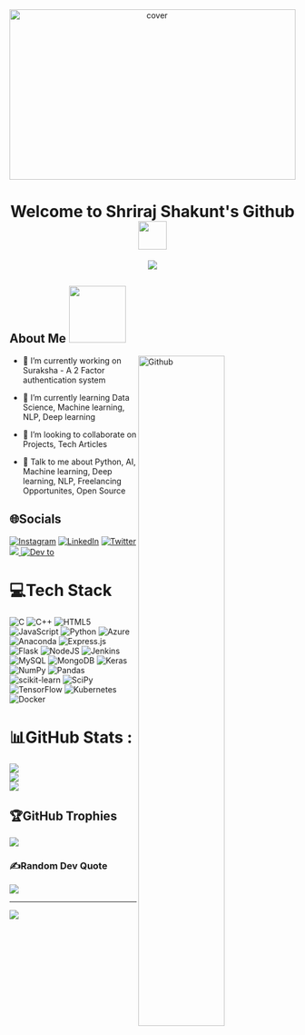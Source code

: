 <div align="center">
<img width="100%" height = "300px" src="https://braydoncoyer.dev/_next/image?url=https%3A%2F%2Fres.cloudinary.com%2Fbraydoncoyer%2Fimage%2Fupload%2Fv1642953750%2Fglowing_gradient_background_tailwind_banner.jpg&w=1200&q=75" alt="cover" />
</div>

<h1 align="center"> Welcome to Shriraj Shakunt's Github <img src = "https://raw.githubusercontent.com/MartinHeinz/MartinHeinz/master/wave.gif" width = 50px> </h1>

<p align="center">
  <a href="https://git.io/typing-svg"><img src="https://readme-typing-svg.herokuapp.com?size=25&duration=3000&color=F70000&lines=Hola+Fellow+%3C+Developers%2F+%3E+!+!;Devops++intern+%40CRMNEXT;Always+Learning+New+things;Thank+You+for+taking+time;to+view+my+GitHub+Profile.;%F0%9F%98%84"></a>
</p>


<h2> About Me <img src = "https://media0.giphy.com/media/KDDpcKigbfFpnejZs6/giphy.gif?cid=ecf05e47oy6f4zjs8g1qoiystc56cu7r9tb8a1fe76e05oty&rid=giphy.gif" width = 100px></h2>

<img width="55%" align="right" alt="Github" src="https://media1.giphy.com/media/eVSqI3mZYfaDIXYsnS/giphy.gif" />


- 🔭 I’m currently working on Suraksha - A 2 Factor authentication system

- 🌱 I’m currently learning Data Science, Machine learning, NLP, Deep learning 

- 👯 I’m looking to collaborate on Projects, Tech Articles 

- 💬 Talk to me about Python, AI, Machine learning, Deep learning, NLP, Freelancing Opportunites, Open Source 



## 🌐Socials
[![Instagram](https://img.shields.io/badge/Instagram-%23E4405F.svg?logo=Instagram&logoColor=white)](https://instagram.com/https://www.instagram.com/shakunt_r_a_j/) [![LinkedIn](https://img.shields.io/badge/LinkedIn-%230077B5.svg?logo=linkedin&logoColor=white)](https://linkedin.com/in/https://www.linkedin.com/in/shakunt-raj-5a71a71b5/) [![Twitter](https://img.shields.io/badge/Twitter-%231DA1F2.svg?logo=Twitter&logoColor=white)](https://twitter.com/https://twitter.com/JShakunt/) <a href="mailto:shakunt1202@gmail.com">
    <img src="https://img.shields.io/badge/Gmail-D14836?logo=gmail&logoColor=white">
   <a/>
   [![Dev to](https://img.shields.io/badge/dev.to-0A0A0A?logo=dev.to&logoColor=white)](https://dev.to/shakunt)
   

# 💻Tech Stack
![C](https://img.shields.io/badge/c-%2300599C.svg?style=plastic&logo=c&logoColor=white) ![C++](https://img.shields.io/badge/c++-%2300599C.svg?style=plastic&logo=c%2B%2B&logoColor=white) ![HTML5](https://img.shields.io/badge/html5-%23E34F26.svg?style=plastic&logo=html5&logoColor=white) ![JavaScript](https://img.shields.io/badge/javascript-%23323330.svg?style=plastic&logo=javascript&logoColor=%23F7DF1E) ![Python](https://img.shields.io/badge/python-3670A0?style=plastic&logo=python&logoColor=ffdd54) ![Azure](https://img.shields.io/badge/azure-%230072C6.svg?style=plastic&logo=azure-devops&logoColor=white) ![Anaconda](https://img.shields.io/badge/Anaconda-%2344A833.svg?style=plastic&logo=anaconda&logoColor=white) ![Express.js](https://img.shields.io/badge/express.js-%23404d59.svg?style=plastic&logo=express&logoColor=%2361DAFB) ![Flask](https://img.shields.io/badge/flask-%23000.svg?style=plastic&logo=flask&logoColor=white) ![NodeJS](https://img.shields.io/badge/node.js-6DA55F?style=plastic&logo=node.js&logoColor=white) ![Jenkins](https://img.shields.io/badge/jenkins-%232C5263.svg?style=plastic&logo=jenkins&logoColor=white) ![MySQL](https://img.shields.io/badge/mysql-%2300f.svg?style=plastic&logo=mysql&logoColor=white) ![MongoDB](https://img.shields.io/badge/MongoDB-%234ea94b.svg?style=plastic&logo=mongodb&logoColor=white) ![Keras](https://img.shields.io/badge/Keras-%23D00000.svg?style=plastic&logo=Keras&logoColor=white) ![NumPy](https://img.shields.io/badge/numpy-%23013243.svg?style=plastic&logo=numpy&logoColor=white) ![Pandas](https://img.shields.io/badge/pandas-%23150458.svg?style=plastic&logo=pandas&logoColor=white) ![scikit-learn](https://img.shields.io/badge/scikit--learn-%23F7931E.svg?style=plastic&logo=scikit-learn&logoColor=white) ![SciPy](https://img.shields.io/badge/SciPy-%230C55A5.svg?style=plastic&logo=scipy&logoColor=%white) ![TensorFlow](https://img.shields.io/badge/TensorFlow-%23FF6F00.svg?style=plastic&logo=TensorFlow&logoColor=white) ![Kubernetes](https://img.shields.io/badge/kubernetes-%23326ce5.svg?style=plastic&logo=kubernetes&logoColor=white) ![Docker](https://img.shields.io/badge/docker-%230db7ed.svg?style=plastic&logo=docker&logoColor=white)
# 📊GitHub Stats :
![](https://github-readme-stats.vercel.app/api?username=shakunt1202&theme=dark&hide_border=true&include_all_commits=true&count_private=false)<br/>
![](https://github-readme-streak-stats.herokuapp.com/?user=shakunt1202&theme=dark&hide_border=true)<br/>
![](https://github-readme-stats.vercel.app/api/top-langs/?username=shakunt1202&theme=dark&hide_border=true&include_all_commits=true&count_private=false&layout=compact)

## 🏆GitHub Trophies
![](https://github-profile-trophy.vercel.app/?username=shakunt1202&theme=radical&no-frame=true&no-bg=false&margin-w=4)

### ✍️Random Dev Quote
![](https://quotes-github-readme.vercel.app/api?type=horizontal&theme=dark)

---
[![](https://visitcount.itsvg.in/api?id=shakunt1202&icon=1&color=9)](https://visitcount.itsvg.in)



